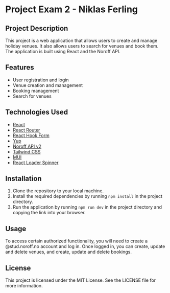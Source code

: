 # Project Exam 2 - Niklas Ferling

## Project Description

This project is a web application that allows users to create and manage holiday venues. It also allows users to search for venues and book them. The application is built using React and the Noroff API.

## Features

- User registration and login
- Venue creation and management
- Booking management
- Search for venues

## Technologies Used

- [React](https://react.dev/)
- [React Router](https://reactrouter.com/en/main)
- [React Hook Form](https://react-hook-form.com/)
- [Yup](https://www.npmjs.com/package/yup/v/1.0.0-alpha.3)
- [Noroff API v2](https://docs.noroff.dev/docs/v2)
- [Tailwind CSS](https://tailwindcss.com/)
- [MUI](https://mui.com/)
- [React Loader Spinner](https://www.npmjs.com/package/react-loader-spinner)

## Installation

1. Clone the repository to your local machine.
2. Install the required dependencies by running `npm install` in the project directory.
3. Run the application by running `npm run dev` in the project directory and copying the link into your browser.

## Usage

To access certain authorized functionality, you will need to create a @stud.noroff.no account and log in. Once logged in, you can create, update and delete venues, and create, update and delete bookings.

## License

This project is licensed under the MIT License. See the LICENSE file for more information.
